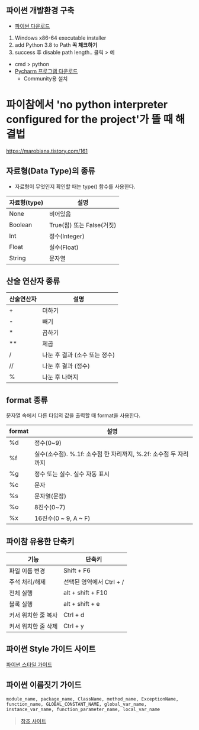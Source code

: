 ## 파이썬 개발환경 구축  
* [파이썬 다운로드](https://www.python.org/downloads/windows) 
1. Windows x86-64 executable installer  
2. add Python 3.8 to Path **꼭 체크하기**  
3. success 후 disable path length.. 클릭 > 예   
* cmd > python  
* [Pycharm 프로그램 다운로드](https://www.jetbrains.com/ko-kr/pycharm/download/#section=windows)  
  * Community용 설치  
  
# 파이참에서 'no python interpreter configured for the project'가 뜰 때 해결법
https://marobiana.tistory.com/161


## 자료형(Data Type)의 종류
* 자료형이 무엇인지 확인할 때는 type() 함수를 사용한다.  

|자료형(type)| 설명|
|------|------|
|None | 비어있음 |
|Boolean|True(참) 또는 False(거짓)|
|Int|정수(Integer)|
|Float|실수(Float)|
|String|문자열|  
  
## 산술 연산자 종류

|산술연산자|	설명|
|------|------|
|+| 더하기|
|-| 빼기 |
|*	|곱하기|
|**	|제곱|
|/| 나눈 후 결과 (소수 또는 정수)|
|//| 나눈 후 결과 (정수)|
|%|나눈 후 나머지|

## format 종류
문자열 속에서 다른 타입의 값을 출력할 때 format을 사용한다.  

|format|	설명|
|------|------|
|%d| 정수(0~9)|
|%f| 실수(소수점). %.1f: 소수점 한 자리까지, %.2f: 소수점 두 자리까지  |
|%g| 정수 또는 실수. 실수 자동 표시|
|%c| 문자|
|%s|문자열(문장)|
|%o	|8진수(0~7)|
|%x	|16진수(0 ~ 9, A ~ F)|

## 파이참 유용한 단축키
|기능 |단축키 |
|------|------|
|파일 이름 변경 | Shift + F6|
|주석 처리/해제 | 선택된 영역에서 Ctrl + /|
|전체 실행|alt + shift + F10|
|블록 실행|alt + shift + e|
|커서 위치한 줄 복사| Ctrl + d |
|커서 위치한 줄 삭제| Ctrl + y|

## 파이썬 Style 가이드 사이트

[파이썬 스타일 가이드](https://google.github.io/styleguide/pyguide.htm)

## 파이썬 이름짓기 가이드

```
module_name, package_name, ClassName, method_name, ExceptionName, function_name, GLOBAL_CONSTANT_NAME, global_var_name, 
instance_var_name, function_parameter_name, local_var_name
```
> [참조 사이트](https://google.github.io/styleguide/pyguide.html#3164-guidelines-derived-from-guidos-recommendations)


